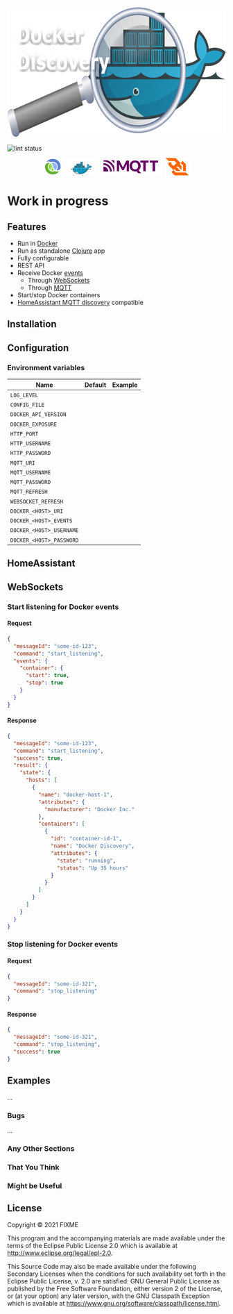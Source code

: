 <p align="center">
  <img height="300" src="https://github.com/ezand/docker-discovery/raw/main/doc/logo.png">
</p>

![lint status](https://github.com/ezand/docker-discovery/workflows/lint/badge.svg)

<div align="center">
  <img height="40" src="https://raw.githubusercontent.com/ezand/docker-discovery/main/doc/clojure.svg" />
  &nbsp;&nbsp;<img height="40" src="https://github.com/ezand/docker-discovery/raw/main/doc/docker.png" />
  &nbsp;&nbsp;<img height="40" src="https://raw.githubusercontent.com/ezand/docker-discovery/main/doc/mqtt.svg" />
  &nbsp;&nbsp;<img height="40" src="https://github.com/ezand/docker-discovery/raw/main/doc/websockets.png" />
</div>

# Work in progress

## Features
* Run in [Docker](https://www.docker.com/)
* Run as standalone [Clojure](https://clojure.org/) app
* Fully configurable
* REST API
* Receive Docker [events](https://docs.docker.com/engine/reference/commandline/events/)
  * Through [WebSockets](https://en.wikipedia.org/wiki/WebSocket)
  * Through [MQTT](https://mqtt.org/)
* Start/stop Docker containers
* [HomeAssistant MQTT discovery](https://www.home-assistant.io/docs/mqtt/discovery/) compatible

## Installation

## Configuration

### Environment variables
| Name | Default | Example |
|------|---------|---------|
| `LOG_LEVEL` | | |
| `CONFIG_FILE` | | |
| `DOCKER_API_VERSION` | | |
| `DOCKER_EXPOSURE` | | |
| `HTTP_PORT` | | |
| `HTTP_USERNAME` | | |
| `HTTP_PASSWORD` | | |
| `MQTT_URI` | | |
| `MQTT_USERNAME` | | |
| `MQTT_PASSWORD` | | |
| `MQTT_REFRESH` | | |
| `WEBSOCKET_REFRESH` | | |
| `DOCKER_<HOST>_URI` | | |
| `DOCKER_<HOST>_EVENTS` | | |
| `DOCKER_<HOST>_USERNAME` | | |
| `DOCKER_<HOST>_PASSWORD` | | |

## HomeAssistant

## WebSockets

### Start listening for Docker events

#### Request

```json
{
  "messageId": "some-id-123",
  "command": "start_listening",
  "events": {
    "container": {
      "start": true,
      "stop": true
    }
  }
}
```

#### Response

```json
{
  "messageId": "some-id-123",
  "command": "start_listening",
  "success": true,
  "result": {
    "state": {
      "hosts": [
        {
          "name": "docker-host-1",
          "attributes": {
            "manufacturer": "Docker Inc."
          },
          "containers": [
            {
              "id": "container-id-1",
              "name": "Docker Discovery",
              "attributes": {
                "state": "running",
                "status": "Up 35 hours"
              }
            }
          ]
        }
      ]
    }
  }
}
```

### Stop listening for Docker events

#### Request

```json
{
  "messageId": "some-id-321",
  "command": "stop_listening"
}
```

#### Response

```json
{
  "messageId": "some-id-321",
  "command": "stop_listening",
  "success": true
}
```

## Examples

...

### Bugs

...

### Any Other Sections
### That You Think
### Might be Useful

## License

Copyright © 2021 FIXME

This program and the accompanying materials are made available under the
terms of the Eclipse Public License 2.0 which is available at
http://www.eclipse.org/legal/epl-2.0.

This Source Code may also be made available under the following Secondary
Licenses when the conditions for such availability set forth in the Eclipse
Public License, v. 2.0 are satisfied: GNU General Public License as published by
the Free Software Foundation, either version 2 of the License, or (at your
option) any later version, with the GNU Classpath Exception which is available
at https://www.gnu.org/software/classpath/license.html.
